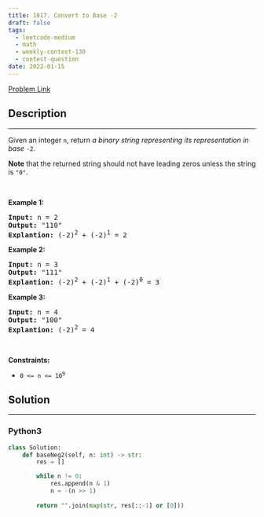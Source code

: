```yaml
---
title: 1017. Convert to Base -2
draft: false
tags: 
  - leetcode-medium
  - math
  - weekly-contest-130
  - contest-question
date: 2022-01-15
---
```


[Problem Link](https://leetcode.com/problems/convert-to-base-2/)

## Description

---
<p>Given an integer <code>n</code>, return <em>a binary string representing its representation in base</em> <code>-2</code>.</p>

<p><strong>Note</strong> that the returned string should not have leading zeros unless the string is <code>&quot;0&quot;</code>.</p>

<p>&nbsp;</p>
<p><strong class="example">Example 1:</strong></p>

<pre>
<strong>Input:</strong> n = 2
<strong>Output:</strong> &quot;110&quot;
<strong>Explantion:</strong> (-2)<sup>2</sup> + (-2)<sup>1</sup> = 2
</pre>

<p><strong class="example">Example 2:</strong></p>

<pre>
<strong>Input:</strong> n = 3
<strong>Output:</strong> &quot;111&quot;
<strong>Explantion:</strong> (-2)<sup>2</sup> + (-2)<sup>1</sup> + (-2)<sup>0</sup> = 3
</pre>

<p><strong class="example">Example 3:</strong></p>

<pre>
<strong>Input:</strong> n = 4
<strong>Output:</strong> &quot;100&quot;
<strong>Explantion:</strong> (-2)<sup>2</sup> = 4
</pre>

<p>&nbsp;</p>
<p><strong>Constraints:</strong></p>

<ul>
	<li><code>0 &lt;= n &lt;= 10<sup>9</sup></code></li>
</ul>


## Solution

---
### Python3
``` py title='convert-to-base-2'
class Solution:
    def baseNeg2(self, n: int) -> str:
        res = []

        while n != 0:
            res.append(n & 1)
            n = -(n >> 1)
        
        return "".join(map(str, res[::-1] or [0]))
```

